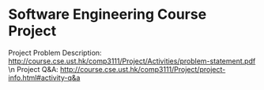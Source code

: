 Software Engineering Course Project
===========

Project Problem Description: http://course.cse.ust.hk/comp3111/Project/Activities/problem-statement.pdf \n
Project Q&A: http://course.cse.ust.hk/comp3111/Project/project-info.html#activity-q&a
